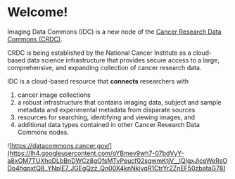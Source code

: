 # Welcome!

Imaging Data Commons \(IDC\) is a new node of the [Cancer Research Data Commons \(CRDC\)](https://datacommons.cancer.gov/).

CRDC is being established by the National Cancer Institute as a cloud-based data science infrastructure that provides secure access to a large, comprehensive, and expanding collection of cancer research data. 

IDC is a cloud-based resource that **connects** researchers with 

1. cancer image collections
2. a robust infrastructure that contains imaging data, subject and sample metadata and experimental metadata from disparate sources
3. resources for searching, identifying and viewing images, and
4. additional data types contained in other Cancer Research Data Commons nodes.

![https://datacommons.cancer.gov/](https://lh4.googleusercontent.com/oYBmev9wh7-07bdVyY-a8xOM7TUXhoDLbBnDWCz8gOfsMTvPeucf02sgwmKtjV__lQIgxJiceWeRsODo4hqpxtQ8_YNplE7_JGEgQzz_Qn00X4knNkjvqR1CtrYr2ZnEF50zbataG78)

